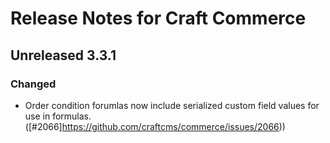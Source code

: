 # Release Notes for Craft Commerce

## Unreleased 3.3.1

### Changed
- Order condition forumlas now include serialized custom field values for use in formulas. ([#2066]https://github.com/craftcms/commerce/issues/2066))
